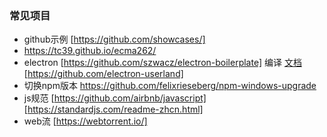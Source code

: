 ### 常见项目

- github示例 [https://github.com/showcases/]
- https://tc39.github.io/ecma262/
- electron [https://github.com/szwacz/electron-boilerplate] 编译 [文档](https://github.com/amhoho/electron-cn-docs) [https://github.com/electron-userland]
- 切换npm版本 https://github.com/felixrieseberg/npm-windows-upgrade
- js规范 [https://github.com/airbnb/javascript] [https://standardjs.com/readme-zhcn.html]
- web流 [https://webtorrent.io/]